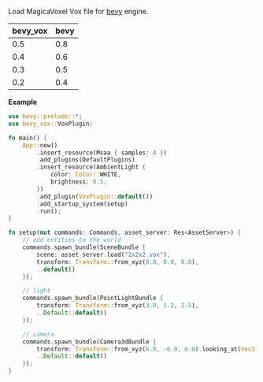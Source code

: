 Load MagicaVoxel Vox file for [bevy](https://github.com/bevyengine/bevy/) engine.

| bevy_vox | bevy |
| -------- | ---- |
| 0.5      | 0.8  |
| 0.4      | 0.6  |
| 0.3      | 0.5  |
| 0.2      | 0.4  |

**Example**

```rust
use bevy::prelude::*;
use bevy_vox::VoxPlugin;

fn main() {
    App::new()
        .insert_resource(Msaa { samples: 4 })
        .add_plugins(DefaultPlugins)
        .insert_resource(AmbientLight {
            color: Color::WHITE,
            brightness: 0.5,
        })
        .add_plugin(VoxPlugin::default())
        .add_startup_system(setup)
        .run();
}

fn setup(mut commands: Commands, asset_server: Res<AssetServer>) {
    // add entities to the world
    commands.spawn_bundle(SceneBundle {
        scene: asset_server.load("2x2x2.vox"),
        transform: Transform::from_xyz(0.0, 0.0, 0.0),
        ..default()
    });

    // light
    commands.spawn_bundle(PointLightBundle {
        transform: Transform::from_xyz(3.0, 1.2, 2.5),
        ..Default::default()
    });

    // camera
    commands.spawn_bundle(Camera3dBundle {
        transform: Transform::from_xyz(6.0, -6.0, 6.0).looking_at(Vec3::ZERO, Vec3::Y),
        ..Default::default()
    });
}
```